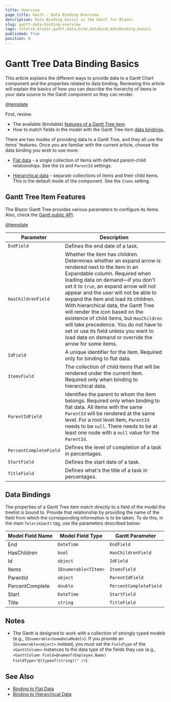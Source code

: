```yaml
---
title: Overview
page_title: Gantt - Data Binding Overview
description: Data Binding basics in the Gantt for Blazor.
slug: gantt-data-binding-overview
tags: telerik,blazor,gantt,data,bind,databind,databinding,basics
published: True
position: 0
---
```


# Gantt Tree Data Binding Basics

This article explains the different ways to provide data to a Gantt Chart component and the properties related to data binding. Reviewing this article will explain the basics of how you can describe the hierarchy of items in your data source to the Gantt component so they can render.

@[template](/_contentTemplates/common/general-info.md#valuebind-vs-databind-link)

First, review:

* The available (bindable) [features of a Gantt Tree item](#gantt-tree-item-features).
* How to match fields in the model with the Gantt Tree item [data bindings](#data-bindings).

There are two modes of providing data to a Gantt Tree, and they all use the items' features. Once you are familiar with the current article, choose the data binding you wish to use more:

* [Flat data](slug://gantt-data-binding-flat-data) - a single collection of items with defined parent-child relationships. See the `Id` and `ParentId` settings.

* [Hierarchical data](slug://gantt-data-binding-hierarchical-data) - separate collections of items and their child items. This is the default mode of the component. See the `Items` setting.

## Gantt Tree Item Features

The Blazor Gantt Tree provides various parameters to configure its items. Also, check the [Gantt public API](slug://Telerik.Blazor.Components.TelerikGantt-1).

@[template](/_contentTemplates/common/parameters-table-styles.md#table-layout)

| Parameter | Description |
| --- | --- |
| `EndField` | Defines the end date of a task. |
| `HasChildrenField` | Whether the item has children. Determines whether an expand arrow is rendered next to the item in an Expandable column. Required when loading data on demand—if you don't set it to `true`, an expand arrow will not appear and the user will not be able to expand the item and load its children. With hierarchical data, the Gantt Tree will render the icon based on the existence of child items, but `HasChildren` will take precedence. You do not have to set or use its field unless you want to load data on demand or override the arrow for some items. |
| `IdField` | A unique identifier for the item. Required only for binding to flat data. |
| `ItemsField` | The collection of child items that will be rendered under the current item. Required only when binding to hierarchical data. |
| `ParentIdField` | Identifies the parent to whom the item belongs. Required only when binding to flat data. All items with the same `ParentId` will be rendered at the same level. For a root level item, `ParentId` needs to be `null`. There needs to be at least one node with a `null` value for the `ParentId`. |
| `PercentCompleteField` | Defines the level of completion of a task in percentages. |
| `StartField` | Defines the start date of a task. |
| `TitleField` | Defines what's the title of a task in percentages. |

## Data Bindings

The properties of a Gantt Tree item match directly to a field of the model the treelist is bound to. Provide that relationship by providing the name of the field from which the corresponding information is to be taken. To do this, in the main `TelerikGantt` tag, use the parameters described below:

| Model Field Name | Model Field Type | Gantt Parameter |
| --- | --- | --- |
| End | `DateTime` | `EndField` |
| HasChildren | `bool` | `HasChildrenField` |
| Id | `object` | `IdField`|
| Items | `IEnumerable<TItem>` | `ItemsField` |
| ParentId | `object` | `ParentIdField` |
| PercentComplete | `double` | `PercentCompleteField` |
| Start | `DateTime` | `StartField` |
| Title | `string` | `TitleField` |

## Notes

* The Gantt is designed to work with a collection of strongly typed models (e.g., `IEnumerable<SomeDataModel>`). If you provide an `IEnumerable<object>` instead, you must set the `FieldType` of the `<GanttColumn>` instances to the data type of the fields they use (e.g., `<GanttColumn Field=@nameof(Employee.Name) FieldType="@(typeof(string))" />`).


## See Also

  * [Binding to Flat Data](slug://gantt-data-binding-flat-data)
  * [Binding to Hierarchical Data](slug://gantt-data-binding-hierarchical-data)
  
